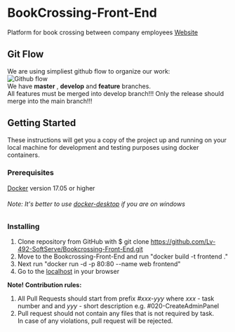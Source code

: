 # BookCrossing-Front-End
Platform for book crossing between company employees
[Website](https://bookcrossing.tech/)  
  
## Git Flow  
We are using simpliest github flow to organize our work:  
![Github flow](https://scilifelab.github.io/software-development/img/github-flow.png)  
We have **master** , **develop** and **feature** branches.   
All features must be merged into develop branch!!!
Only the release should merge into the main branch!!!

## Getting Started
These instructions will get you a copy of the project up and running on your local machine for development and testing purposes using docker containers.

### Prerequisites
[Docker](https://www.docker.com) version 17.05 or higher

###### Note: It's better to use [docker-desktop](https://www.docker.com/products/docker-desktop) if you are on windows

### Installing
1. Clone repository from GitHub with $ git clone https://github.com/Lv-492-SoftServe/Bookcrossing-Front-End.git
2. Move to the Bookcrossing-Front-End and run "docker build -t frontend ."
3. Next run "docker run -d -p 80:80 --name web frontend"
4. Go to the [localhost](http://localhost/) in your browser
  
**Note! Contribution rules:**  
1. All Pull Requests should start from prefix *#xxx-yyy* where *xxx* - task number and and *yyy* - short description 
e.g. #020-CreateAdminPanel  
2. Pull request should not contain any files that is not required by task.  
In case of any violations, pull request will be rejected.

